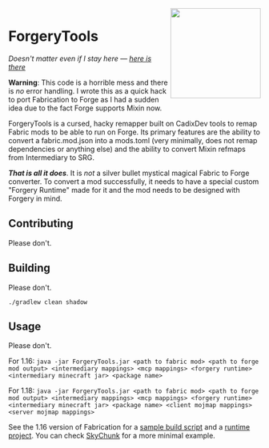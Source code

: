 <img src="https://git.sleeping.town/repo-avatars/19-3b9704897144fd61629c1b107c970a7f" align="right" width="180px"/>

# ForgeryTools

*Doesn't matter even if I stay here — [here is there](https://auvicmusic.bandcamp.com/track/here-is-there)*

**Warning**: This code is a horrible mess and there is *no* error handling. I
wrote this as a quick hack to port Fabrication to Forge as I had a sudden idea
due to the fact Forge supports Mixin now.

ForgeryTools is a cursed, hacky remapper built on CadixDev tools to remap Fabric
mods to be able to run on Forge. Its primary features are the ability to convert
a fabric.mod.json into a mods.toml (very minimally, does not remap dependencies
or anything else) and the ability to convert Mixin refmaps from Intermediary to
SRG.

***That is all it does***. It is *not* a silver bullet mystical magical Fabric
to Forge converter. To convert a mod successfully, it needs to have a special
custom "Forgery Runtime" made for it and the mod needs to be designed with
Forgery in mind.

## Contributing
Please don't.

## Building
Please don't.

`./gradlew clean shadow`

## Usage
Please don't.

For 1.16:
`java -jar ForgeryTools.jar <path to fabric mod> <path to forge mod output> <intermediary mappings> <mcp mappings> <forgery runtime> <intermediary minecraft jar> <package name>`

For 1.18:
`java -jar ForgeryTools.jar <path to fabric mod> <path to forge mod output> <intermediary mappings> <mcp mappings> <forgery runtime> <intermediary minecraft jar> <package name> <client mojmap mappings> <server mojmap mappings>`

See the 1.16 version of Fabrication for a [sample build script](https://github.com/unascribed/Fabrication/blob/2.0/1.16/build.sh) and a
[runtime project](https://github.com/unascribed/Fabrication/tree/2.0/1.16/forgery).
You can check [SkyChunk](https://github.com/LemmaEOF/Skychunk) for a more minimal example.
